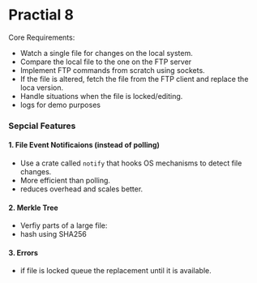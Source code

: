 # Practial 8
Core Requirements:
- Watch a single file for changes on the local system.
- Compare the local file to the one on the FTP server
- Implement FTP commands from scratch using sockets.
- If the file is altered, fetch the file from the FTP client and replace the loca version.
- Handle situations when the file is locked/editing.
- logs for demo purposes

### Sepcial Features
#### 1. File Event Notificaions (instead of polling)
- Use a crate called `notify` that hooks OS mechanisms to detect file changes.
- More efficient than polling.
- reduces overhead and scales better.

#### 2. Merkle Tree
- Verfiy parts of a large file:
- hash using SHA256

#### 3. Errors
- if file is locked queue the replacement until it is available.


